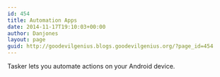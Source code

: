 ```yaml
---
id: 454
title: Automation Apps
date: 2014-11-17T19:10:03+00:00
author: Danjones
layout: page
guid: http://goodevilgenius.blogs.goodevilgenius.org/?page_id=454
---
```

Tasker lets you automate actions on your Android device.